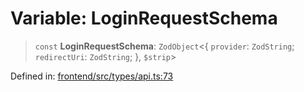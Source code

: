 # Variable: LoginRequestSchema

> `const` **LoginRequestSchema**: `ZodObject`\<\{ `provider`: `ZodString`; `redirectUri`: `ZodString`; \}, `$strip`\>

Defined in: [frontend/src/types/api.ts:73](https://github.com/lsendel/sass/blob/ca8b2b87627589617e0de57047e1f50d53e78078/frontend/src/types/api.ts#L73)
